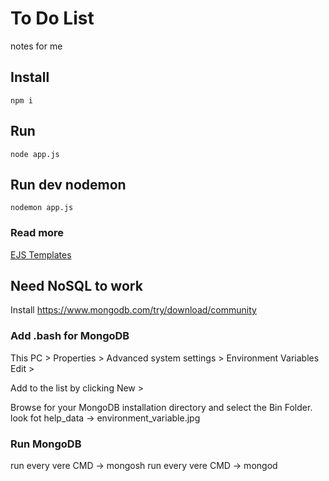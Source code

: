 # To Do List

notes for me

## Install

```
npm i
```

## Run

```
node app.js
```

## Run dev nodemon

```
nodemon app.js
```

### Read more

[EJS Templates](https://ejs.co/)


## Need NoSQL to work 
Install https://www.mongodb.com/try/download/community

### Add .bash for MongoDB

This PC > Properties > Advanced system settings > Environment Variables
Edit >

Add to the list by clicking New >

Browse for your MongoDB installation directory and select the Bin Folder.
look fot help_data -> environment_variable.jpg

### Run MongoDB

run every vere CMD -> mongosh
run every vere CMD -> mongod